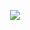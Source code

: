 <p align="center">
    <img
        src="https://metrics.lecoq.io/dev01d?template=classic&languages=1&achievements=1&pagespeed=1&languages.ignored=jinja%2Cswift%2CMakefile%2Cruby%2CVim%20Script%2Ccss&languages.skipped=dotfiles&languages.limit=6&languages.threshold=0%25&languages.colors=github&languages.sections=most-used&languages.indepth=false&languages.analysis.timeout=15&languages.categories=markup%2C%20programming&languages.recent.categories=markup%2C%20programming&languages.recent.load=300&languages.recent.days=14&achievements.threshold=C&achievements.secrets=true&achievements.display=compact&achievements.limit=0&pagespeed.url=.user.website&pagespeed.detailed=false&pagespeed.screenshot=false&config.timezone=America%2FLos_Angeles"
    />
</p>
